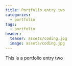 ```yaml
---
title: Portfolio entry two
categories:
  - portfolio
tags:
  - portfolio
header:
  teaser: assets/coding.jpg
  image: assets/coding.jpg
---
```


This is a portfolio entry two